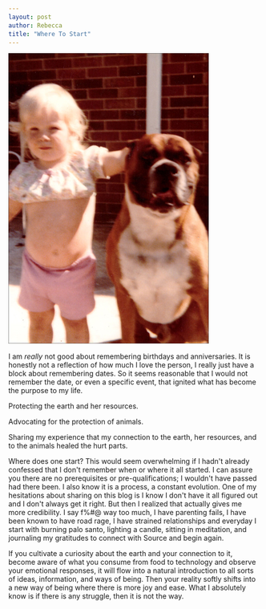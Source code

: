 ```yaml
---
layout: post
author: Rebecca
title: "Where To Start"
---
```


![Photo by Jonah Without the Whale](/images/2020_02_09_rebecca_and_traveler.jpg)

I am _really_ not good about remembering birthdays and anniversaries. It is honestly not a reflection of how much I love the person, I really just have a block about remembering dates. So it seems reasonable that I would not remember the date, or even a specific event, that ignited what has become the purpose to my life.

Protecting the earth and her resources.

Advocating for the protection of animals.

Sharing my experience that my connection to the earth, her resources, and to the animals healed the hurt parts.

Where does one start? This would seem overwhelming if I hadn't already confessed that I don't remember when or where it all started. I can assure you there are no prerequisites or pre-qualifications; I wouldn't have passed had there been. I also know it is a process, a constant evolution. One of my hesitations about sharing on this blog is I know I don't have it all figured out and I don't always get it right. But then I realized that actually gives me more credibility. I say f%#@ way too much, I have parenting fails, I have been known to have road rage, I have strained relationships and everyday I start with burning palo santo, lighting a candle, sitting in meditation, and journaling my gratitudes to connect with Source and begin again.

If you cultivate a curiosity about the earth and your connection to it, become aware of what you consume from food to technology and observe your emotional responses, it will flow into a natural introduction to all sorts of ideas, information, and ways of being. Then your reality softly shifts into a new way of being where there is more joy and ease. What I absolutely know is if there is any struggle, then it is not the way.
